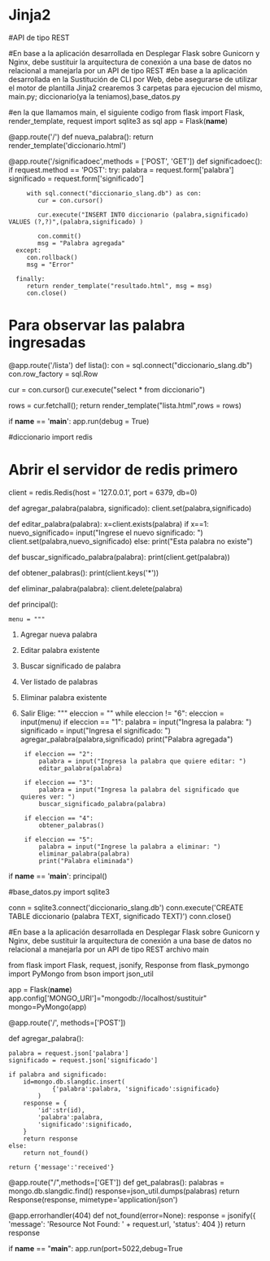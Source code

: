 # Jinja2
#API de tipo REST

#En base a la aplicación desarrollada en Desplegar Flask sobre Gunicorn y Nginx, debe sustituir la arquitectura de conexión a una base de datos no relacional a manejarla por un API de tipo REST
#En base a la aplicación desarrollada en la Sustitución de CLI por Web, debe asegurarse de utilizar el motor de plantilla Jinja2
crearemos 3 carpetas para ejecucion del mismo, main.py; diccionario(ya la teniamos),base_datos.py

#en la que llamamos main, el siguiente codigo
from flask import Flask, render_template, request
import sqlite3 as sql
app = Flask(__name__)


@app.route('/')
def nueva_palabra():
   return render_template('diccionario.html')

@app.route('/significadoec',methods = ['POST', 'GET'])
def significadoec():
   if request.method == 'POST':
      try:
         palabra = request.form['palabra']
         significado = request.form['significado']
         
         with sql.connect("diccionario_slang.db") as con:
            cur = con.cursor()
            
            cur.execute("INSERT INTO diccionario (palabra,significado) VALUES (?,?)",(palabra,significado) )
            
            con.commit()
            msg = "Palabra agregada"
      except:
         con.rollback()
         msg = "Error"
      
      finally:
         return render_template("resultado.html", msg = msg)
         con.close()

# Para observar las palabra ingresadas
@app.route('/lista')
def lista():
   con = sql.connect("diccionario_slang.db")
   con.row_factory = sql.Row
   
   cur = con.cursor()
   cur.execute("select * from diccionario")
   
   rows = cur.fetchall();
   return render_template("lista.html",rows = rows)

if __name__ == '__main__':
   app.run(debug = True)
   
   #diccionario
   import redis

# Abrir el servidor de redis primero 
client = redis.Redis(host = '127.0.0.1', port = 6379, db=0)

def agregar_palabra(palabra, significado):
	client.set(palabra,significado)

def editar_palabra(palabra):
    x=client.exists(palabra)
    if x==1:
        nuevo_significado= input("Ingrese el nuevo significado: ")
        client.set(palabra,nuevo_significado)
    else:
        print("Esta palabra no existe")

def buscar_significado_palabra(palabra):
	print(client.get(palabra))

def obtener_palabras():
    print(client.keys('*'))

def eliminar_palabra(palabra):
    client.delete(palabra)

def principal():

    menu = """
1) Agregar nueva palabra
2) Editar palabra existente
3) Buscar significado de palabra
4) Ver listado de palabras
5) Eliminar palabra existente
6) Salir
Elige: """
    eleccion = ""
    while eleccion != "6":
        eleccion = input(menu)
        if eleccion == "1":
            palabra = input("Ingresa la palabra: ")
            significado = input("Ingresa el significado: ")
            agregar_palabra(palabra,significado)
            print("Palabra agregada")

        if eleccion == "2":
            palabra = input("Ingresa la palabra que quiere editar: ")
            editar_palabra(palabra)

        if eleccion == "3":
            palabra = input("Ingresa la palabra del significado que quieres ver: ")
            buscar_significado_palabra(palabra)

        if eleccion == "4":
            obtener_palabras()

        if eleccion == "5":
            palabra = input("Ingrese la palabra a eliminar: ")
            eliminar_palabra(palabra)
            print("Palabra eliminada")


if __name__ == '__main__':
    principal()

#base_datos.py
import sqlite3

conn = sqlite3.connect('diccionario_slang.db')
conn.execute('CREATE TABLE diccionario (palabra TEXT, significado TEXT)')
conn.close()

#En base a la aplicación desarrollada en Desplegar Flask sobre Gunicorn y Nginx, debe sustituir la arquitectura de conexión a una base de datos no relacional a manejarla por un API de tipo REST
archivo main

from flask import Flask, request, jsonify, Response
from flask_pymongo import PyMongo
from bson import json_util

app = Flask(__name__)
app.config['MONGO_URI']="mongodb://localhost/sustituir"
mongo=PyMongo(app)

@app.route('/', methods=['POST'])

def agregar_palabra():

	palabra = request.json['palabra']
	significado = request.json['significado']

	if palabra and significado:
		id=mongo.db.slangdic.insert(
				{'palabra':palabra, 'significado':significado}
			)
		response = {
			'id':str(id),
			'palabra':palabra,
			'significado':significado,
		}
		return response
	else:
		return not_found()

	return {'message':'received'}

@app.route("/",methods=['GET'])
def get_palabras():
	palabras = mongo.db.slangdic.find()
	response=json_util.dumps(palabras)
	return Response(response, mimetype='application/json')




@app.errorhandler(404)
def not_found(error=None):
	response = jsonify({
		'message': 'Resource Not Found: ' + request.url,
		'status': 404
	})
	return response





if __name__ == "__main__":
	app.run(port=5022,debug=True
